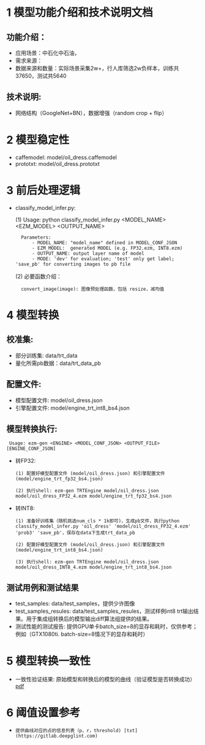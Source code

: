 # 1 模型功能介绍和技术说明文档
## 功能介绍：
*    应用场景：中石化中石油，
*    需求来源：
*    数据来源和数量：实际场景采集2w+，行人库筛选2w负样本，训练共37650，测试共5640

## 技术说明:
*    网络结构（GoogleNet+BN），数据增强（random crop + flip）

# 2 模型稳定性
* caffemodel: model/oil_dress.caffemodel
* prototxt: model/oil_dress.prototxt

# 3 前后处理逻辑
* classify_model_infer.py:
    
    (1) Usage: python classify_model_infer.py <MODEL_NAME> <EZM_MODEL> <OUTPUT_NAME> <MODE>
        
        Parameters: 
            - MODEL_NAME: "model_name" defined in MODEL_CONF_JSON
            - EZM_MODEL:  generated MODEL (e.g. FP32.ezm, INT8.ezm)
            - OUTPUT_NAME: output layer name of model
            - MODE: 'dev' for evaluation; 'test' only get label; 'save_pb' for converting images to pb file
    
    (2) 必要函数介绍：
    
        convert_image(image): 图像预处理函数，包括 resize，减均值
    
    

# 4 模型转换
## 校准集:
*    部分训练集: data/trt_data
*    量化所需pb数据：data/trt_data_pb
## 配置文件:
*    模型配置文件: model/oil_dress.json
*    引擎配置文件: model/engine_trt_int8_bs4.json

## 模型转换执行: 
     Usage: ezm-gen <ENGINE> <MODEL_CONF_JSON> <OUTPUT_FILE> [ENGINE_CONF_JSON]
*    转FP32:

         (1) 配置好模型配置文件 (model/oil_dress.json) 和引擎配置文件 (model/engine_trt_fp32_bs4.json)
         
         (2) 执行shell: ezm-gen TRTEngine model/oil_dress.json model/oil_dress_FP32_4.ezm model/engine_trt_fp32_bs4.json

*    转INT8:

         (1) 准备好训练集（随机挑选num_cls * 1k即可)，生成pb文件，执行python classify_model_infer.py 'oil_dress' 'model/oil_dress_FP32_4.ezm' 'prob3' 'save_pb'，保存在data下生成trt_data_pb
         
         (2) 配置好模型配置文件 (model/oil_dress.json) 和引擎配置文件 (model/engine_trt_int8_bs4.json)
         
         (3) 执行shell: ezm-gen TRTEngine model/oil_dress.json model/oil_dress_INT8_4.ezm model/engine_trt_int8_bs4.json

## 测试用例和测试结果
*    test_samples: data/test_samples，提供少许图像
*    test_samples_resules: data/test_samples_resules，测试样例int8 trt输出结果。用于集成组转换后的模型输出diff算法组提供的结果。
*    测试性能的测试报告: 提供GPU单卡batch_size=8的显存和耗时，仅供参考；例如（GTX1080ti. batch-size=8情况下的显存和耗时）

# 5 模型转换一致性
*    一致性验证结果: 原始模型和转换后的模型的曲线（验证模型是否转换成功）[pdf](https://gitlab.deepglint.com)

# 6 阈值设置参考
*     提供曲线对应的点的信息列表（p，r，threshold) [txt](https://gitlab.deepglint.com)
